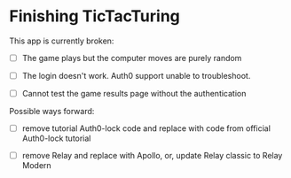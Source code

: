 # Finishing TicTacTuring



This app is currently broken:

- [ ] The game plays but the computer moves are purely random
- [ ] The login doesn't work.  Auth0 support unable to troubleshoot.
- [ ] Cannot test the game results page without the authentication



Possible ways forward:

- [ ] remove tutorial Auth0-lock code and replace with code from official Auth0-lock tutorial
- [ ] remove Relay and replace with Apollo, or, update Relay classic to Relay Modern



